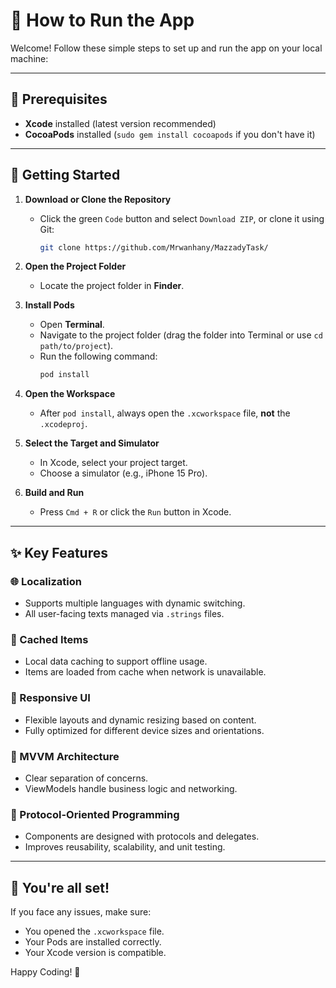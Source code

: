# 🚀 How to Run the App

Welcome! Follow these simple steps to set up and run the app on your local machine:

---

## 📝 Prerequisites
- **Xcode** installed (latest version recommended)
- **CocoaPods** installed (`sudo gem install cocoapods` if you don't have it)

---

## 📂 Getting Started

1. **Download or Clone the Repository**
   - Click the green `Code` button and select `Download ZIP`, or clone it using Git:
     ```bash
     git clone https://github.com/Mrwanhany/MazzadyTask/
     ```

2. **Open the Project Folder**
   - Locate the project folder in **Finder**.

3. **Install Pods**
   - Open **Terminal**.
   - Navigate to the project folder (drag the folder into Terminal or use `cd path/to/project`).
   - Run the following command:
     ```bash
     pod install
     ```

4. **Open the Workspace**
   - After `pod install`, always open the `.xcworkspace` file, **not** the `.xcodeproj`.

5. **Select the Target and Simulator**
   - In Xcode, select your project target.
   - Choose a simulator (e.g., iPhone 15 Pro).

6. **Build and Run**
   - Press `Cmd + R` or click the `Run` button in Xcode.

---

## ✨ Key Features

### 🌐 Localization
- Supports multiple languages with dynamic switching.
- All user-facing texts managed via `.strings` files.

### 💾 Cached Items
- Local data caching to support offline usage.
- Items are loaded from cache when network is unavailable.

### 📱 Responsive UI
- Flexible layouts and dynamic resizing based on content.
- Fully optimized for different device sizes and orientations.

### 🎯 MVVM Architecture
- Clear separation of concerns.
- ViewModels handle business logic and networking.

### 🧩 Protocol-Oriented Programming
- Components are designed with protocols and delegates.
- Improves reusability, scalability, and unit testing.

---

## 🎉 You're all set!
If you face any issues, make sure:
- You opened the `.xcworkspace` file.
- Your Pods are installed correctly.
- Your Xcode version is compatible.

Happy Coding! 🚀

